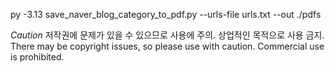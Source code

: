 py -3.13 save_naver_blog_category_to_pdf.py --urls-file urls.txt --out ./pdfs

*Caution*
저작권에 문제가 있을 수 있으므로 사용에 주의.
상업적인 목적으로 사용 금지.
There may be copyright issues, so please use with caution.
Commercial use is prohibited.
